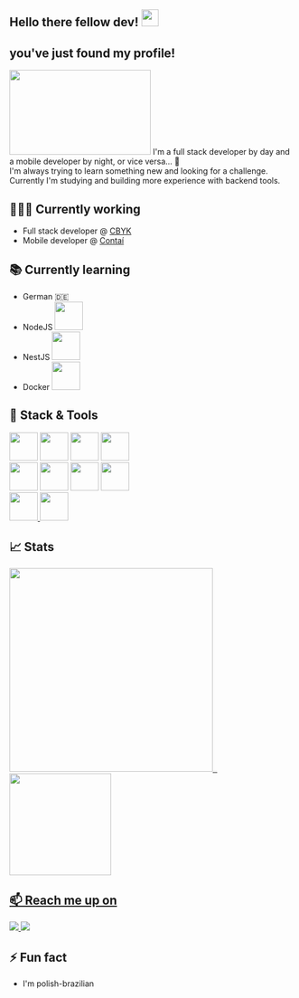## Hello there fellow dev! <img src="https://tenor.com/view/hello-there-baby-yoda-mandolorian-hello-gif-20136589.gif" widht="30" height="30" />
## you've just found my profile! 
<img src="https://user-images.githubusercontent.com/61482516/169533309-0d02a21e-d7f8-485c-bd1a-fc2a71df2506.gif" width="250" height="150" /> 
I'm a full stack developer by day and a mobile developer by night, or vice versa... 🤪 <br /> 
I'm always trying to learn something new and looking for a challenge. Currently I'm studying and building more experience with backend tools.

## 👨🏻‍💻 Currently working 
- Full stack developer @ [CBYK](https://www.cbyk.com.br/) 
- Mobile developer @ [Contaí](https://contaidigital.com.br/)

## 📚 Currently learning
- German 🇩🇪  <br/>
- NodeJS <img src="https://cdn.jsdelivr.net/gh/devicons/devicon/icons/nodejs/nodejs-original.svg" width="50" height="50" />
- NestJS <img src="https://cdn.jsdelivr.net/gh/devicons/devicon/icons/nestjs/nestjs-plain.svg" width="50" height="50"/>
- Docker <img src="https://user-images.githubusercontent.com/61482516/169633178-1bbe45a8-d87a-4997-9af5-76b81d4ccbcb.svg" width="50" height="50" />

## 🧰 Stack & Tools
<span>
  <img src="https://user-images.githubusercontent.com/61482516/169631257-04f20385-a582-43fb-921e-ffee4ff72834.svg" width="50" height="50" />
  <img src="https://user-images.githubusercontent.com/61482516/169631271-d4806c5f-76c5-4be9-a182-7fef8729e4c3.svg" width="50" height="50" />
  <img src="https://user-images.githubusercontent.com/61482516/169631394-5b03ed22-918d-4cd1-8b26-e82853b5f025.svg" width="50" height="50" />
  <img src="https://user-images.githubusercontent.com/61482516/169631357-5c251b57-a267-487d-8fb9-64f2b60de473.svg" width="50" height="50" />
</span>
<br/>
<span>
  <img src="https://user-images.githubusercontent.com/61482516/169631287-9d827d97-623a-4b52-9f24-0c14873324e8.svg" width="50" height="50" />
  <img src="https://user-images.githubusercontent.com/61482516/169631303-f252ce45-9b69-4e8c-bed7-559121a1c0d3.svg" width="50" height="50" />
  <img src="https://user-images.githubusercontent.com/61482516/169631323-4a0d382d-12d9-4e58-a50c-7bef79c88899.svg" width="50" height="50" />
  <img src="https://user-images.githubusercontent.com/61482516/169632848-70d5b49b-0d0c-40b5-af1c-82026c683451.svg" width="50" height="50" />
</span>
<br />
<span>
  <a href="https://discord.com/channels/@me">
    <img src="https://user-images.githubusercontent.com/61482516/169632717-205daaef-785f-4637-a8ff-d22f0ac3fec6.svg" width="50" height="50" />
  </a>
  <a href="https://www.linkedin.com/in/bruno-vasconcellos-03664015a/">
    <img src="https://user-images.githubusercontent.com/61482516/169633099-371ac381-439e-44bc-ab2e-2d4391e548ca.svg" width="50" height="50" />
  </a>
</span>

## 📈 Stats
<div>
<a href="https://github.com/bbcvasconcellos">
<img height="360em" src="https://github-readme-stats.vercel.app/api/top-langs/?username=bbcvasconcellos&langs_count=7&theme=cobalt"/>
  &nbsp;
<img height="180em" src="https://github-readme-stats.vercel.app/api?username=bbcvasconcellos&show_icons=true&theme=cobalt&include_all_commits=true&count_private=true"/>
</div>

## 📫 Reach me up on
<span>
  <div>
    <a href = "bbcvasconcellos@gmail.com">
      <img src="https://img.shields.io/badge/Gmail-D14836?style=for-the-badge&logo=gmail&logoColor=white" target="_blank">       
    </a>
    <a href="https://www.linkedin.com/in/bruno-vasconcellos-03664015a/" target="_blank">
      <img src="https://img.shields.io/badge/-LinkedIn-%230077B5?style=for-the-badge&logo=linkedin&logoColor=white" target="_blank">
    </a>   
</div>
</span>

## ⚡ Fun fact
- I'm polish-brazilian



<!--
**bbcvasconcellos/bbcvasconcellos** is a ✨ _special_ ✨ repository because its `README.md` (this file) appears on your GitHub profile.

Here are some ideas to get you started:

- 🔭 I’m currently working on ...
- 🌱 I’m currently learning ...
- 👯 I’m looking to collaborate on ...
- 🤔 I’m looking for help with ...
- 💬 Ask me about ...
- 📫 How to reach me: ...
- 😄 Pronouns: ...
- ⚡ Fun fact: ...
-->

